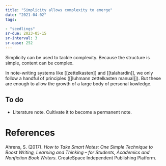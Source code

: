 ```yaml
---
title: "Simplicity allows complexity to emerge"
date: "2021-04-02"
tags:

- "seedlings"
sr-due: 2023-05-15
sr-interval: 3
sr-ease: 252
---
```


Simplicity can be used to tackle complexity. Because the structure is simple, content can be complex.

In note-writing systems like [[zettelkasten]] and [[talahardin]], we only follow a handful of principles ([[luhmann zettelkasten manual]]). But these are enough to allow the growth of a large body of personal kowledge.

## To do

- Literature note. Cultivate it to become a permanent note.

# References

Ahrens, S. (2017). *How to Take Smart Notes: One Simple Technique to Boost Writing, Learning and Thinking – for Students, Academics and Nonfiction Book Writers*. CreateSpace Independent Publishing Platform.

